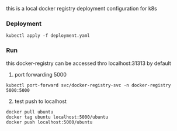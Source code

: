 this is a local docker registry deployment configuration for k8s


### Deployment

```
kubectl apply -f deployment.yaml  
```

### Run
this docker-registry can be accessed thro localhost:31313 by default

1. port forwarding 5000
```
kubectl port-forward svc/docker-registry-svc -n docker-registry 5000:5000
```
2. test push to localhost
```
docker pull ubuntu
docker tag ubuntu localhost:5000/ubuntu
docker push localhost:5000/ubuntu
```

